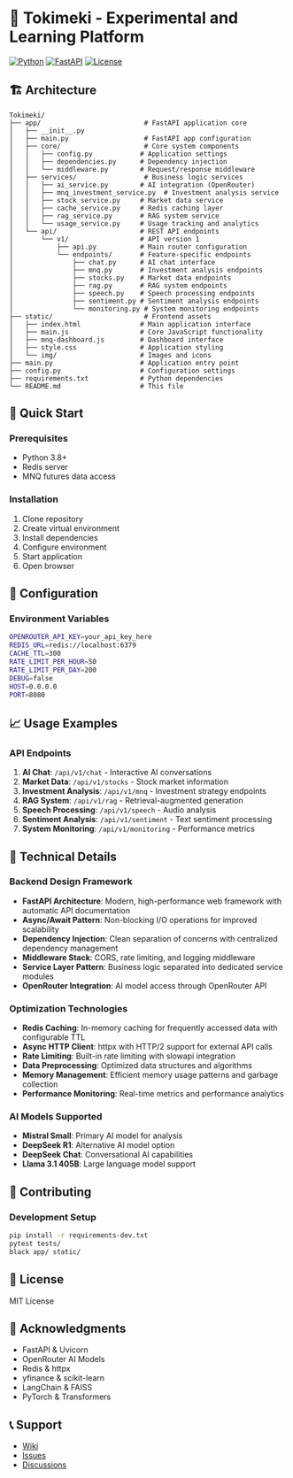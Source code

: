 # 🚀 Tokimeki - Experimental and Learning Platform

[![Python](https://img.shields.io/badge/Python-3.8+-blue.svg)](https://python.org)
[![FastAPI](https://img.shields.io/badge/FastAPI-0.100+-green.svg)](https://fastapi.tiangolo.com)
[![License](https://img.shields.io/badge/License-MIT-yellow.svg)](LICENSE)

## 🏗️ Architecture

```
Tokimeki/
├── app/                          # FastAPI application core
│   ├── __init__.py
│   ├── main.py                   # FastAPI app configuration
│   ├── core/                     # Core system components
│   │   ├── config.py            # Application settings
│   │   ├── dependencies.py      # Dependency injection
│   │   └── middleware.py        # Request/response middleware
│   ├── services/                 # Business logic services
│   │   ├── ai_service.py        # AI integration (OpenRouter)
│   │   ├── mnq_investment_service.py  # Investment analysis service
│   │   ├── stock_service.py     # Market data service
│   │   ├── cache_service.py     # Redis caching layer
│   │   ├── rag_service.py       # RAG system service
│   │   └── usage_service.py     # Usage tracking and analytics
│   └── api/                     # REST API endpoints
│       └── v1/                  # API version 1
│           ├── api.py           # Main router configuration
│           └── endpoints/       # Feature-specific endpoints
│               ├── chat.py      # AI chat interface
│               ├── mnq.py       # Investment analysis endpoints
│               ├── stocks.py    # Market data endpoints
│               ├── rag.py       # RAG system endpoints
│               ├── speech.py    # Speech processing endpoints
│               ├── sentiment.py # Sentiment analysis endpoints
│               └── monitoring.py # System monitoring endpoints
├── static/                       # Frontend assets
│   ├── index.html               # Main application interface
│   ├── main.js                  # Core JavaScript functionality
│   ├── mnq-dashboard.js         # Dashboard interface
│   ├── style.css                # Application styling
│   └── img/                     # Images and icons
├── main.py                      # Application entry point
├── config.py                    # Configuration settings
├── requirements.txt             # Python dependencies
└── README.md                    # This file
```

## 🚀 Quick Start

### Prerequisites
- Python 3.8+
- Redis server
- MNQ futures data access

### Installation

1. Clone repository
2. Create virtual environment
3. Install dependencies
4. Configure environment
5. Start application
6. Open browser

## 🔧 Configuration

### Environment Variables
```bash
OPENROUTER_API_KEY=your_api_key_here
REDIS_URL=redis://localhost:6379
CACHE_TTL=300
RATE_LIMIT_PER_HOUR=50
RATE_LIMIT_PER_DAY=200
DEBUG=false
HOST=0.0.0.0
PORT=8080
```


## 📈 Usage Examples

### API Endpoints

1. **AI Chat**: `/api/v1/chat` - Interactive AI conversations
2. **Market Data**: `/api/v1/stocks` - Stock market information
3. **Investment Analysis**: `/api/v1/mnq` - Investment strategy endpoints
4. **RAG System**: `/api/v1/rag` - Retrieval-augmented generation
5. **Speech Processing**: `/api/v1/speech` - Audio analysis
6. **Sentiment Analysis**: `/api/v1/sentiment` - Text sentiment processing
7. **System Monitoring**: `/api/v1/monitoring` - Performance metrics

## 🔬 Technical Details

### Backend Design Framework
- **FastAPI Architecture**: Modern, high-performance web framework with automatic API documentation
- **Async/Await Pattern**: Non-blocking I/O operations for improved scalability
- **Dependency Injection**: Clean separation of concerns with centralized dependency management
- **Middleware Stack**: CORS, rate limiting, and logging middleware
- **Service Layer Pattern**: Business logic separated into dedicated service modules
- **OpenRouter Integration**: AI model access through OpenRouter API

### Optimization Technologies
- **Redis Caching**: In-memory caching for frequently accessed data with configurable TTL
- **Async HTTP Client**: httpx with HTTP/2 support for external API calls
- **Rate Limiting**: Built-in rate limiting with slowapi integration
- **Data Preprocessing**: Optimized data structures and algorithms
- **Memory Management**: Efficient memory usage patterns and garbage collection
- **Performance Monitoring**: Real-time metrics and performance analytics

### AI Models Supported
- **Mistral Small**: Primary AI model for analysis
- **DeepSeek R1**: Alternative AI model option
- **DeepSeek Chat**: Conversational AI capabilities
- **Llama 3.1 405B**: Large language model support

## 🤝 Contributing

### Development Setup
```bash
pip install -r requirements-dev.txt
pytest tests/
black app/ static/
```

## 📄 License

MIT License

## 🙏 Acknowledgments

- FastAPI & Uvicorn
- OpenRouter AI Models
- Redis & httpx
- yfinance & scikit-learn
- LangChain & FAISS
- PyTorch & Transformers

## 📞 Support

- [Wiki](https://github.com/yourusername/tokimeki/wiki)
- [Issues](https://github.com/yourusername/tokimeki/issues)
- [Discussions](https://github.com/yourusername/tokimeki/discussions)
